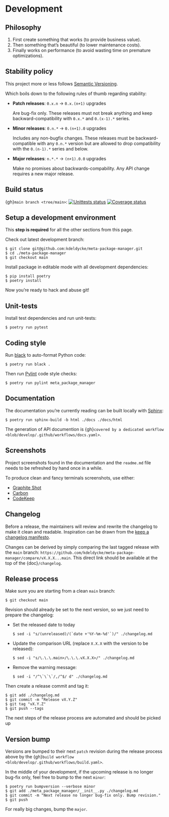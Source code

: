 # Development

## Philosophy

1.  First create something that works (to provide business value).
2.  Then something that’s beautiful (to lower maintenance costs).
3.  Finally works on performance (to avoid wasting time on premature
    optimizations).

## Stability policy

This project more or less follows [Semantic Versioning](https://semver.org/).

Which boils down to the following rules of thumb regarding stability:

- **Patch releases**: `0.x.n` → `0.x.(n+1)` upgrades

  Are bug-fix only. These releases must not break anything and keep
  backward-compatibility with `0.x.*` and `0.(x-1).*` series.

- **Minor releases**: `0.n.*` → `0.(n+1).0` upgrades

  Includes any non-bugfix changes. These releases must be backward-compatible
  with any `0.n.*` version but are allowed to drop compatibility with the
  `0.(n-1).*` series and below.

- **Major releases**: `n.*.*` → `(n+1).0.0` upgrades

  Make no promises about backwards-compability. Any API change requires a new
  major release.

## Build status

{gh}`main branch <tree/main>`: [![Unittests status](https://github.com/kdeldycke/meta-package-manager/actions/workflows/tests.yaml/badge.svg?branch=main)](https://github.com/kdeldycke/meta-package-manager/actions/workflows/tests.yaml?query=branch%3Amain) [![Coverage status](https://codecov.io/gh/kdeldycke/meta-package-manager/branch/main/graph/badge.svg)](https://codecov.io/gh/kdeldycke/meta-package-manager/branch/main)

## Setup a development environment

This **step is required** for all the other sections from this page.

Check out latest development branch:

``` shell-session
$ git clone git@github.com:kdeldycke/meta-package-manager.git
$ cd ./meta-package-manager
$ git checkout main
```

Install package in editable mode with all development dependencies:

``` shell-session
$ pip install poetry
$ poetry install
```

Now you’re ready to hack and abuse git!

## Unit-tests

Install test dependencies and run unit-tests:

``` shell-session
$ poetry run pytest
```

## Coding style

Run [black](https://github.com/psf/black) to auto-format Python code:

``` shell-session
$ poetry run black .
```

Then run [Pylint](https://docs.pylint.org) code style checks:

``` shell-session
$ poetry run pylint meta_package_manager
```

## Documentation

The documentation you’re currently reading can be built locally with
[Sphinx](https://www.sphinx-doc.org):

``` shell-session
$ poetry run sphinx-build -b html ./docs ./docs/html
```

The generation of API documention is
{gh}`covered by a dedicated workflow <blob/develop/.github/workflows/docs.yaml>`.

## Screenshots

Project screenshots found in the documentation and the `readme.md` file
needs to be refreshed by hand once in a while.

To produce clean and fancy terminals screenshots, use either:

- [Graphite Shot](https://graphite-shot.now.sh)
- [Carbon](https://github.com/carbon-app/carbon)
- [CodeKeep](https://codekeep.io/screenshot)

## Changelog

Before a release, the maintainers will review and rewrite the changelog to make
it clean and readable. Inspiration can be drawn from the [keep a changelog
manifesto](https://keepachangelog.com).

Changes can be derived by simply comparing the last tagged release with the
`main` branch:
`https://github.com/kdeldycke/meta-package-manager/compare/vX.X.X...main`.
This direct link should be available at the top of the {doc}`/changelog`.

## Release process

Make sure you are starting from a clean `main` branch:

``` shell-session
$ git checkout main
```

Revision should already be set to the next version, so we just need to prepare
the changelog:

  - Set the released date to today

    ``` shell-session
    $ sed -i "s/(unreleased)/(`date +'%Y-%m-%d'`)/" ./changelog.md
    ```

  - Update the comparison URL (replace `X.X.X` with the version to be released):

    ``` shell-session
    $ sed -i "s/\.\.\.main>/\.\.\.vX.X.X>/" ./changelog.md
    ```

  - Remove the warning message:

    ``` shell-session
    $ sed -i "/^\`\`\`/,/^$/ d" ./changelog.md
    ```

Then create a release commit and tag it:

``` shell-session
$ git add ./changelog.md
$ git commit -m "Release vX.Y.Z"
$ git tag "vX.Y.Z"
$ git push --tags
```

The next steps of the release process are automated and should be picked up

## Version bump

Versions are bumped to their next `patch` revision during the release process
above by the {gh}`build workflow <blob/develop/.github/workflows/build.yaml>`.

In the middle of your development, if the upcoming release is no longer bug-fix
only, feel free to bump to the next `minor`:

``` shell-session
$ poetry run bumpversion --verbose minor
$ git add ./meta_package_manager/__init__.py ./changelog.md
$ git commit -m "Next release no longer bug-fix only. Bump revision."
$ git push
```

For really big changes, bump the `major`.